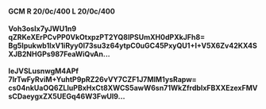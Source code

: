 #### GCM R 20/0c/400 L 20/0c/400
**Voh3osIx7yJWU1n9**<br/>**qZRKeXErPCvPP0VkOtxpzPT2YQ8lPSUmXH0dPXkJFh8=**<br/>**Bg5Ipukwb1lxV1iRyy0I73su3z64ytpC0uGC45PxyQU1+I+V5X6Zv42KX4SXJB2NHGPs987FeaWiQvAn...**<br/><br/>
**IeJVSLusnwgM4APf**<br/>**7IrTwFyRviM+YuhtP9pRZ26vVY7CZF1J7MlM1ysRapw=**<br/>**cs04nkUaOQ6ZLIuPBxHxCt8XWCS5awW6sn71WkZfrdbIxFBXXEzexFMVsCDaeygxZX5UEGq46W3FwUl9...**